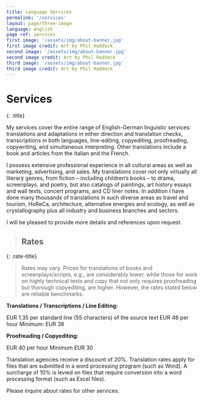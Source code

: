 ```yaml
---
title: Language Services
permalink: '/services'
layout: page/three-image
language: english
page ref: services
first image: '/assets/img/about-banner.jpg'
first image credit: Art by Phil Haddock
second image: '/assets/img/about-banner.jpg'
second image credit: Art by Phil Haddock
third image: '/assets/img/about-banner.jpg'
third image credit: Art by Phil Haddock
---
```


# Services
{: .title}

My services cover the entire range of English-German linguistic services: translations and adaptations in either direction and translation checks, transcriptions in both languages, line-editing, copyediting, proofreading, copywriting, and simultaneous interpreting. Other translations include a book and articles from the Italian and the French.

I possess extensive professional experience in all cultural areas as well as marketing, advertising, and sales. My translations cover not only virtually all literary genres, from fiction – including children’s books – to drama, screenplays, and poetry, but also catalogs of paintings, art history essays and wall texts, concert programs, and CD liner notes. In addition I have done many thousands of translations in such diverse areas as travel and tourism, HoReCa, architecture, alternative energies and ecology, as well as crystallography plus all industry and business branches and sectors.

I will be pleased to provide more details and references upon request.

> ## Rates
{: .rate-title}

> Rates may vary. Prices for translations of books and screenplays/scripts, e.g., are considerably lower, while those for work on highly technical texts and copy that not only requires proofreading but thorough copyediting, are higher. However, the rates stated below are reliable benchmarks.

**Translations / Transcriptions / Line Editing:**

EUR 1.35 per standard line (55 characters) of the source text
EUR 48 per hour
Minimum: EUR 38

**Proofreading / Copyediting:**

EUR 40 per hour
Minimum EUR 30

Translation agencies receive a discount of 20%. Translation rates apply for files that are submitted in a word processing program (such as Word). A surcharge of 10% is levied on files that require conversion into a word processing format (such as Excel files).

Please inquire about rates for other services.
